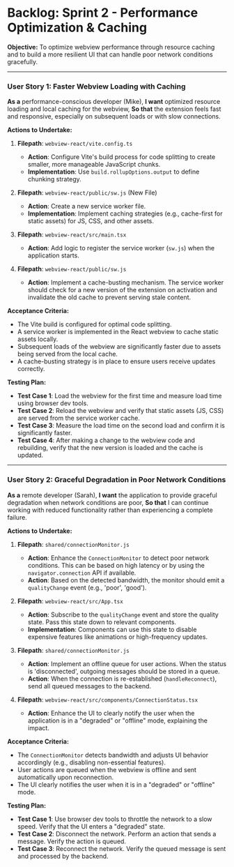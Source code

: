 # Backlog: Sprint 2 - Performance Optimization & Caching

**Objective:** To optimize webview performance through resource caching and to build a more resilient UI that can handle poor network conditions gracefully.

---

### User Story 1: Faster Webview Loading with Caching

**As a** performance-conscious developer (Mike),
**I want** optimized resource loading and local caching for the webview,
**So that** the extension feels fast and responsive, especially on subsequent loads or with slow connections.

**Actions to Undertake:**

1.  **Filepath**: `webview-react/vite.config.ts`
    *   **Action**: Configure Vite's build process for code splitting to create smaller, more manageable JavaScript chunks.
    *   **Implementation**: Use `build.rollupOptions.output` to define chunking strategy.

2.  **Filepath**: `webview-react/public/sw.js` (New File)
    *   **Action**: Create a new service worker file.
    *   **Implementation**: Implement caching strategies (e.g., cache-first for static assets) for JS, CSS, and other assets.

3.  **Filepath**: `webview-react/src/main.tsx`
    *   **Action**: Add logic to register the service worker (`sw.js`) when the application starts.

4.  **Filepath**: `webview-react/public/sw.js`
    *   **Action**: Implement a cache-busting mechanism. The service worker should check for a new version of the extension on activation and invalidate the old cache to prevent serving stale content.

**Acceptance Criteria:**

*   The Vite build is configured for optimal code splitting.
*   A service worker is implemented in the React webview to cache static assets locally.
*   Subsequent loads of the webview are significantly faster due to assets being served from the local cache.
*   A cache-busting strategy is in place to ensure users receive updates correctly.

**Testing Plan:**

*   **Test Case 1**: Load the webview for the first time and measure load time using browser dev tools.
*   **Test Case 2**: Reload the webview and verify that static assets (JS, CSS) are served from the service worker cache.
*   **Test Case 3**: Measure the load time on the second load and confirm it is significantly faster.
*   **Test Case 4**: After making a change to the webview code and rebuilding, verify that the new version is loaded and the cache is updated.

---

### User Story 2: Graceful Degradation in Poor Network Conditions

**As a** remote developer (Sarah),
**I want** the application to provide graceful degradation when network conditions are poor,
**So that** I can continue working with reduced functionality rather than experiencing a complete failure.

**Actions to Undertake:**

1.  **Filepath**: `shared/connectionMonitor.js`
    *   **Action**: Enhance the `ConnectionMonitor` to detect poor network conditions. This can be based on high latency or by using the `navigator.connection` API if available.
    *   **Action**: Based on the detected bandwidth, the monitor should emit a `qualityChange` event (e.g., 'poor', 'good').

2.  **Filepath**: `webview-react/src/App.tsx`
    *   **Action**: Subscribe to the `qualityChange` event and store the quality state. Pass this state down to relevant components.
    *   **Implementation**: Components can use this state to disable expensive features like animations or high-frequency updates.

3.  **Filepath**: `shared/connectionMonitor.js`
    *   **Action**: Implement an offline queue for user actions. When the status is 'disconnected', outgoing messages should be stored in a queue.
    *   **Action**: When the connection is re-established (`handleReconnect`), send all queued messages to the backend.

4.  **Filepath**: `webview-react/src/components/ConnectionStatus.tsx`
    *   **Action**: Enhance the UI to clearly notify the user when the application is in a "degraded" or "offline" mode, explaining the impact.

**Acceptance Criteria:**

*   The `ConnectionMonitor` detects bandwidth and adjusts UI behavior accordingly (e.g., disabling non-essential features).
*   User actions are queued when the webview is offline and sent automatically upon reconnection.
*   The UI clearly notifies the user when it is in a "degraded" or "offline" mode.

**Testing Plan:**

*   **Test Case 1**: Use browser dev tools to throttle the network to a slow speed. Verify that the UI enters a "degraded" state.
*   **Test Case 2**: Disconnect the network. Perform an action that sends a message. Verify the action is queued.
*   **Test Case 3**: Reconnect the network. Verify the queued message is sent and processed by the backend.
